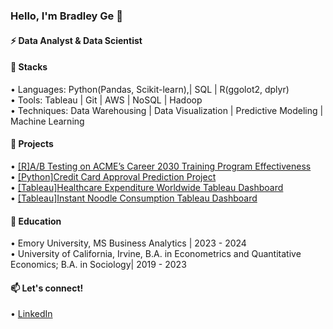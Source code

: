 ### Hello, I'm Bradley Ge 👋

#### ⚡ Data Analyst & Data Scientist

#### 🔨 Stacks 

•⁠  ⁠Languages: Python(Pandas, Scikit-learn),| SQL | R(ggolot2, dplyr)  
•⁠  ⁠Tools: Tableau | Git | AWS | NoSQL | Hadoop  
•⁠  ⁠Techniques: Data Warehousing | Data Visualization | Predictive Modeling | Machine Learning 

#### 🌱 Projects
•⁠  ⁠[[R]A/B Testing on ACME’s Career 2030 Training Program Effectiveness](https://github.com/BradleyGe/A-B-Testing-on-the-Impact-Evaluation-of-ACME-s-Career-2030-Training-Program)  
•⁠  ⁠[[Python]Credit Card Approval Prediction Project](https://github.com/BradleyGe/Credit-Card-Approval-Prediction-Project)  
•⁠  ⁠[[Tableau]Healthcare Expenditure Worldwide Tableau Dashboard](https://public.tableau.com/app/profile/bradley.ge2204/viz/Howmuchdideachcountryspendonhealthcare1970-2019/FinalDashboard)  
•⁠  ⁠[[Tableau]Instant Noodle Consumption Tableau Dashboard](https://github.com/BradleyGe/BradleyGe/assets/141160516/75d87b3e-b913-4716-b488-b1240eac46ac)  

#### 🔭 Education
•⁠  ⁠Emory University, MS Business Analytics | 2023 - 2024  
•⁠  ⁠University of California, Irvine, B.A. in Econometrics and Quantitative Economics; B.A. in Sociology| 2019 - 2023

  
#### 📫 Let's connect!
•⁠  ⁠[LinkedIn](https://www.linkedin.com/in/bradleyge/)
